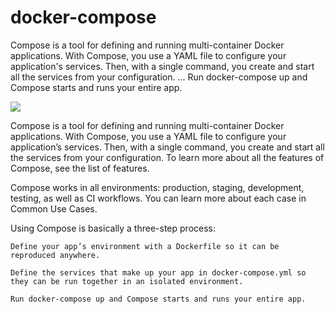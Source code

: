 # docker-compose


Compose is a tool for defining and running multi-container Docker applications. With Compose, you use a YAML file to configure
your application's services. Then, with a single command, you create and start all the services from your configuration. ... Run docker-compose up and Compose starts and runs your entire app.

![](https://solutionsanz.files.wordpress.com/2017/08/compose.png?w=633)

Compose is a tool for defining and running multi-container Docker applications. With Compose, you use a YAML file to configure your application’s services. Then, with a single command, you create and start all the services from your configuration. To learn more about all the features of Compose, see the list of features.

Compose works in all environments: production, staging, development, testing, as well as CI workflows. You can learn more about each case in Common Use Cases.

Using Compose is basically a three-step process:

    Define your app’s environment with a Dockerfile so it can be reproduced anywhere.

    Define the services that make up your app in docker-compose.yml so they can be run together in an isolated environment.

    Run docker-compose up and Compose starts and runs your entire app.
